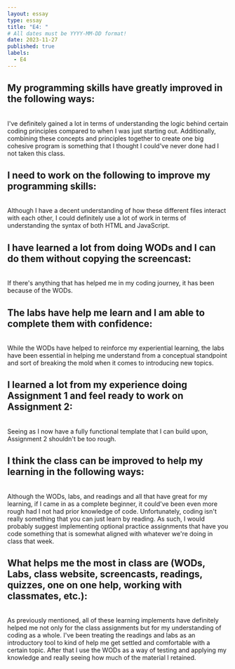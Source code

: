 ```yaml
---
layout: essay
type: essay
title: "E4: "
# All dates must be YYYY-MM-DD format!
date: 2023-11-27
published: true
labels:
  - E4
---
```


<h2>My programming skills have greatly improved in the following ways: </h2><br>
I've definitely gained a lot in terms of understanding the logic behind certain coding principles compared to when I was just starting out. 
Additionally, combining these concepts and principles together to create one big cohesive program is something that I thought I could've never done had I not taken this class. <br>
<h2>I need to work on the following to improve my programming skills:</h2> <br>
Although I have a decent understanding of how these different files interact with each other, I could definitely use a lot of work in terms of understanding the syntax of both HTML and JavaScript.<br>
<h2>I have learned a lot from doing WODs and I can do them without copying the screencast:</h2><br>
If there's anything that has helped me in my coding journey, it has been because of the WODs. <br>
<h2>The labs have help me learn and I am able to complete them with confidence:</h2><br>
While the WODs have helped to reinforce my experiential learning, the labs have been essential in helping me understand from a conceptual standpoint and sort of breaking the mold when it comes to introducing new topics. <br> 
<h2>I learned a lot from my experience doing Assignment 1 and feel ready to work on Assignment 2:</h2><br>
Seeing as I now have a fully functional template that I can build upon, Assignment 2 shouldn't be too rough.<br>
<h2>I think the class can be improved to help my learning in the following ways:</h2><br>
Although the WODs, labs, and readings and all that have great for my learning, if I came in as a complete beginner, it could've been even more rough had I not had prior knowledge of code. 
Unfortunately, coding isn't really something that you can just learn by reading. As such, I would probably suggest implementing optional practice assignments that have you code something that is somewhat aligned with whatever we're doing in class that week.<br>
<h2>What helps me the most in class are (WODs, Labs, class website, screencasts, readings, quizzes, one on one help, working with classmates, etc.):</h2><br>
As previously mentioned, all of these learning implements have definitely helped me not only for the class assignments but for my understanding of coding as a whole. 
I've been treating the readings and labs as an introductory tool to kind of help me get settled and comfortable with a certain topic. 
After that I use the WODs as a way of testing and applying my knowledge and really seeing how much of the material I retained.
